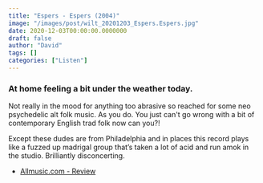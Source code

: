 ```yaml
---
title: "Espers - Espers (2004)"
image: "/images/post/wilt_20201203_Espers.Espers.jpg"
date: 2020-12-03T00:00:00.0000000
draft: false
author: "David"
tags: []
categories: ["Listen"]
---
```

### At home feeling a bit under the weather today.

 Not really in the mood for anything too abrasive so reached for some neo psychedelic alt folk music. As you do. You just can't go wrong with a bit of contemporary English trad folk now can you?!

 Except these dudes are from Philadelphia and in places this record plays like a fuzzed up madrigal group that’s taken a lot of acid and run amok in the studio. Brilliantly disconcerting.

-  [Allmusic.com - Review](https://www.allmusic.com/album/espers-mw0000695320)